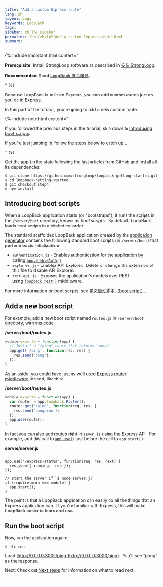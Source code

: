 ```yaml
---
title: "Add a custom Express route"
lang: zh
layout: page
keywords: LoopBack
tags:
sidebar: zh_lb2_sidebar
permalink: /doc/zh/lb2/Add-a-custom-Express-route.html
summary:
---
```


<div class="markdown-body">{% include important.html content="

**Prerequisite**: Install StrongLoop software as described in [安装 StrongLoop](https://docs.strongloop.com/pages/viewpage.action?pageId=6095101).

**Recommended**: Read [LoopBack 核心概念](https://docs.strongloop.com/pages/viewpage.action?pageId=6095111).

" %}

Because LoopBack is built on Express, you can add custom routes just as you do in Express.

In this part of the tutorial, you're going to add a new custom route.

{% include note.html content="

If you followed the previous steps in the tutorial, skip down to [Introducing boot scripts](/doc/{{page.lang}}/lb2/Add-a-custom-Express-route.html).

If you're just jumping in, follow the steps below to catch up...

" %}

Get the app (in the state following the last article) from GitHub and install all its dependencies:

```
$ git clone https://github.com/strongloop/loopback-getting-started.git
$ cd loopback-getting-started
$ git checkout step4
$ npm install
```

## Introducing boot scripts

When a LoopBack application starts (or "bootstraps"), it runs the scripts in the `/server/boot` directory, known as _boot scripts_.  By default, LoopBack loads boot scripts in alphabetical order.  

The standard scaffolded LoopBack application created by the [application generator](/doc/{{page.lang}}/lb2/Application-generator.html) contains the following standard boot scripts (in `/server/boot`) that perform basic initialization:

*   `authentication.js` - Enables authentication for the application by calling [`app.enableAuth()`](http://apidocs.strongloop.com/loopback/#app-enableauth).
*   `explorer.js` - Enables API Explorer.  Delete or change the extension of this file to disable API Explorer.
*   `rest-api.js` - Exposes the application's models over REST using [`loopback.rest()`](http://apidocs.strongloop.com/loopback/#loopback-rest) middleware.

For more information on boot scripts, see [定义启动脚本（boot script）](/doc/{{page.lang}}/lb2/6095038.html).

## Add a new boot script

For example, add a new boot script named `routes.js` in `/server/boot` directory, with this code:

**/server/boot/routes.js**

```js
module.exports = function(app) {
  // Install a "/ping" route that returns "pong"
  app.get('/ping', function(req, res) {
    res.send('pong');
  });
}
```

As an aside, you could have just as well used [Express router middleware](http://expressjs.com/4x/api.html#router) instead, like this:

**/server/boot/routes.js**

```js
module.exports = function(app) {
  var router = app.loopback.Router();
  router.get('/ping', function(req, res) {
    res.send('pongaroo');
  });
  app.use(router);
}
```

In fact you can also add routes right in `sever.js` using the Express API.  For example, add this call to [`app.use()`](http://expressjs.com/4x/api.html#app.use) just before the call to `app.start()`:

**server/server.js**

```
...
app.use('/express-status', function(req, res, next) {
  res.json({ running: true });
});

// start the server if `$ node server.js`
if (require.main === module) {
  app.start();
}
```

The point is that a LoopBack application can easily do all the things that an Express application can.  If you're familiar with Express, this will make LoopBack easier to learn and use.

## Run the boot script

Now, run the application again:

`$ slc run`

Load [http://0.0.0.0:3000/ping](http://0.0.0.0:3000/ping).  You'll see "pong" as the response. 

Next: Check out [Next steps](/doc/{{page.lang}}/lb2/Next-steps.html) for information on what to read next.
</div>

[ ](https://github.com/strongloop/loopback-getting-started/wiki/_new?wiki%5Bname%5D=_Footer)
